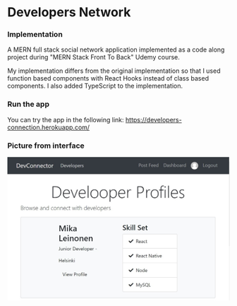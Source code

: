 # Developers Network
### Implementation

A MERN full stack social network application implemented as a code along project during "MERN Stack Front To Back" Udemy course.

My implementation differs from the original implementation so that I used function based components with React Hooks instead of class based components. I also added TypeScript to the implementation.

### Run the app

You can try the app in the following link: https://developers-connection.herokuapp.com/

### Picture from interface

<img src="https://github.com/mtleinon/training/blob/master/images/devConnector.jpg" width="600" align="middle">
